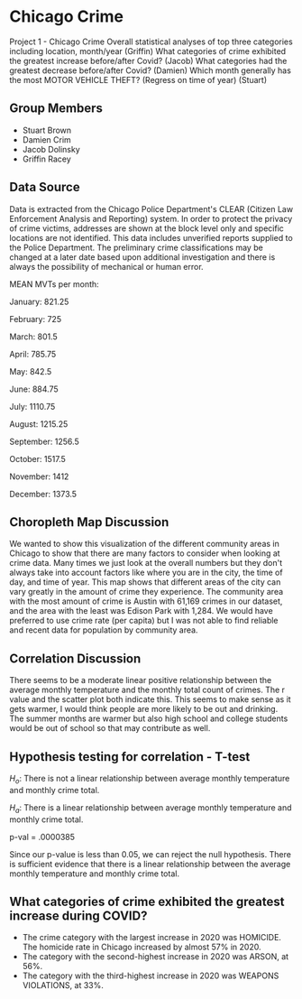 # Chicago Crime 
Project 1 - Chicago Crime
Overall statistical analyses of top three categories including location, month/year (Griffin)
What categories of crime exhibited the greatest increase before/after Covid? (Jacob)
What categories had the greatest decrease before/after Covid? (Damien)
Which month generally has the most MOTOR VEHICLE THEFT? (Regress on time of year) (Stuart)

## Group Members 
* Stuart Brown
* Damien Crim
* Jacob Dolinsky
* Griffin Racey

## Data Source 
Data is extracted from the Chicago Police Department's CLEAR (Citizen Law Enforcement Analysis and Reporting) system. In order to protect the privacy of crime victims, addresses are shown at the block level only and specific locations are not identified. This data includes unverified reports supplied to the Police Department. The preliminary crime classifications may be changed at a later date based upon additional investigation and there is always the possibility of mechanical or human error.

MEAN MVTs per month:

January: 821.25

February: 725

March: 801.5

April: 785.75

May: 842.5

June: 884.75

July: 1110.75

August: 1215.25

September: 1256.5

October: 1517.5

November: 1412

December: 1373.5

## Choropleth Map Discussion

We wanted to show this visualization of the different community areas in Chicago to show that there are many factors to consider when looking at crime data. Many times we just look at the overall numbers but they don't always take into account factors like where you are in the city, the time of day, and time of year. This map shows that different areas of the city can vary greatly in the amount of crime they experience. The community area with the most amount of crime is Austin with 61,169 crimes in our dataset, and the area with the least was Edison Park with 1,284. We would have preferred to use crime rate (per capita) but I was not able to find reliable and recent data for population by community area. 

## Correlation Discussion

There seems to be a moderate linear positive relationship between the average monthly temperature and the monthly total count of crimes. The r value and the scatter plot both indicate this. This seems to make sense as it gets warmer, I would think people are more likely to be out and drinking. The summer months are warmer but also high school and college students would be out of school so that may contribute as well.

## Hypothesis testing for correlation - T-test

$H_{o}$: There is not a linear relationship between average monthly temperature and monthly crime total. 

$H_{a}$: There is a linear relationship between average monthly temperature and monthly crime total. 

p-val = .0000385

Since our p-value is less than 0.05, we can reject the null hypothesis. There is sufficient evidence that there is a linear relationship between the average monthly temperature and monthly crime total.

## What categories of crime exhibited the greatest increase during COVID?

* The crime category with the largest increase in 2020 was HOMICIDE. The homicide rate in Chicago increased by almost 57% in 2020.
* The category with the second-highest increase in 2020 was ARSON, at 56%.
* The category with the third-highest increase in 2020 was WEAPONS VIOLATIONS, at 33%.
